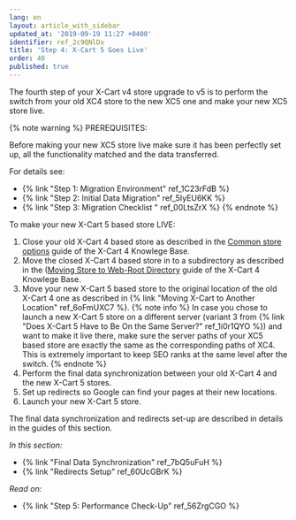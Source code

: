 ```yaml
---
lang: en
layout: article_with_sidebar
updated_at: '2019-09-19 11:27 +0400'
identifier: ref_2c9QNlDx
title: 'Step 4: X-Cart 5 Goes Live'
order: 40
published: true
---
```

The fourth step of your X-Cart v4 store upgrade to v5 is to perform the switch from your old XC4 store to the new XC5 one and make your new XC5 store live.

{% note warning %}
PREREQUISITES:

Before making your new XC5 store live make sure it has been perfectly set up, all the functionality matched and the data transferred.

For details see:
*   {% link "Step 1: Migration Environment" ref_1C23rFdB %}
*   {% link "Step 2: Initial Data Migration" ref_5IyEU6KK %}
*   {% link "Step 3: Migration Checklist " ref_00LtsZrX %}
{% endnote %}

To make your new X-Cart 5 based store LIVE:

  1. Close your old X-Cart 4 based store as described in the [Common store options](https://help.x-cart.com/X-Cart:General_Options#Common_store_options "Step 4: Replace your production store with X-Cart 5") guide of the X-Cart 4 Knowlege Base.
  2. Move the closed X-Cart 4 based store in to a subdirectory as described in the ([Moving Store to Web-Root Directory](https://help.x-cart.com/X-Cart:Moving_store_to_web-root_directory "Step 4: Replace your production store with X-Cart 5") guide of the X-Cart 4 Knowlege Base.
  3. Move your new X-Cart 5 based store to the original location of the old X-Cart 4 one as described in {% link "Moving X-Cart to Another Location" ref_6oFmUXC7 %}.
     {% note info %}
     In case you chose to launch a new X-Cart 5 store on a different server (variant 3 from {% link "Does X-Cart 5 Have to Be On the Same Server?" ref_1i0r1QYO %}) and want to make it live there, make sure the server paths of your XC5 based store are exactly the same as the corresponding paths of XC4. This is extremely important to keep SEO ranks at the same level after the switch.
     {% endnote %}
  4. Perform the final data synchronization between your old X-Cart 4 and the new X-Cart 5 stores.
  5. Set up redirects so Google can find your pages at their new locations.
  6. Launch your new X-Cart 5 store.

The final data synchronization and redirects set-up are described in details in the guides of this section.

_In this section:_
*   {% link "Final Data Synchronization" ref_7bQ5uFuH %}
*   {% link "Redirects Setup" ref_60UcGBrK %}

_Read on:_
*   {% link "Step 5: Performance Check-Up" ref_56ZrgCGO %}
